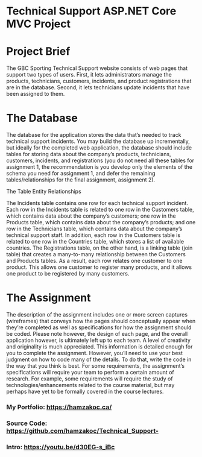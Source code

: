 # Technical Support ASP.NET Core MVC Project


# Project Brief

The GBC Sporting Technical Support website consists of web pages that support two types of users. First, it lets administrators manage the products, technicians, customers, incidents, and product registrations that are in the database. Second, it lets technicians update incidents that have been assigned to them.

# The Database
The database for the application stores the data that’s needed to track technical support incidents. You may build the database up incrementally, but ideally for the completed web application, the database should include tables for storing data about the company’s products, technicians, customers, incidents, and registrations (you do not need all these tables for assignment 1, the recommendation is you develop only the elements of the schema you need for assignment 1, and defer the remaining tables/relationships for the final assignment, assignment 2).

The Table Entity Relationships

The Incidents table contains one row for each technical support incident. Each row in the Incidents table is related to one row in the Customers table, which contains data about the company’s customers; one row in the Products table, which contains data about the company’s products; and one row in the Technicians table, which contains data about the company’s technical support staff.
In addition, each row in the Customers table is related to one row in the Countries table, which stores a list of available countries. The Registrations table, on the other hand, is a linking table (join table) that creates a many-to-many relationship between the Customers and Products tables. As a result, each row relates one customer to one product. This allows one customer to register many products, and it allows one product to be registered by many customers.

# The Assignment
The description of the assignment includes one or more screen captures (wireframes) that conveys how the pages should conceptually appear when they’re completed as well as specifications for how the assignment should be coded. Please note however, the design of each page, and the overall application however, is ultimately left up to each team. A level of creativity and originality is much appreciated.
This information is detailed enough for you to complete the assignment. However, you’ll need to use your best judgment on how to code many of the details. To do that, write the code in the way that you think is best.
For some requirements, the assignment’s specifications will require your team to perform a certain amount of research. For example, some requirements will require the study of technologies/enhancements related to the course material, but may perhaps have yet to be formally covered in the course lectures.

### My Portfolio: https://hamzakoc.ca/
### Source Code: https://github.com/hamzakoc/Technical_Support-
### Intro: https://youtu.be/d30EG-s_iBc
